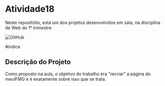 # Atividade18
Neste repositótio, está um dos projetos desenvolvidos em sala, na disciplina de Web do 1° trimestre

![GitHub](https://user-images.githubusercontent.com/118456918/205043273-2dcb6305-c90b-45bd-8648-a5da10eb00d3.png)

#índice 

## Descrição do Projeto
Como proposto na aula, o objetivo do trabalho era "recriar" a página do meuIFMG e é exatamente sobre isso que se trata. 

